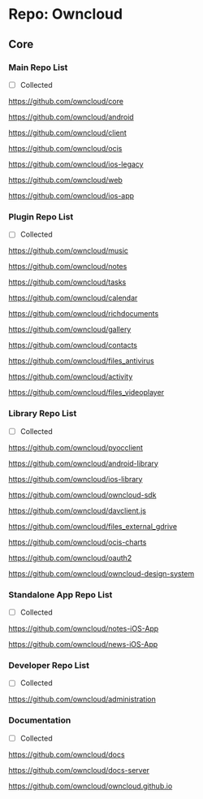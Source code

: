 # Repo: Owncloud

## Core

### Main Repo List

- [ ] Collected

https://github.com/owncloud/core

https://github.com/owncloud/android

https://github.com/owncloud/client

https://github.com/owncloud/ocis

https://github.com/owncloud/ios-legacy

https://github.com/owncloud/web

https://github.com/owncloud/ios-app

### Plugin Repo List

- [ ] Collected

https://github.com/owncloud/music

https://github.com/owncloud/notes

https://github.com/owncloud/tasks

https://github.com/owncloud/calendar

https://github.com/owncloud/richdocuments

https://github.com/owncloud/gallery

https://github.com/owncloud/contacts

https://github.com/owncloud/files_antivirus

https://github.com/owncloud/activity

https://github.com/owncloud/files_videoplayer

### Library Repo List

- [ ] Collected

https://github.com/owncloud/pyocclient

https://github.com/owncloud/android-library

https://github.com/owncloud/ios-library

https://github.com/owncloud/owncloud-sdk

https://github.com/owncloud/davclient.js

https://github.com/owncloud/files_external_gdrive

https://github.com/owncloud/ocis-charts

https://github.com/owncloud/oauth2

https://github.com/owncloud/owncloud-design-system

### Standalone App Repo List

- [ ] Collected

https://github.com/owncloud/notes-iOS-App

https://github.com/owncloud/news-iOS-App

### Developer Repo List

- [ ] Collected

https://github.com/owncloud/administration


### Documentation

- [ ] Collected

https://github.com/owncloud/docs

https://github.com/owncloud/docs-server

https://github.com/owncloud/owncloud.github.io